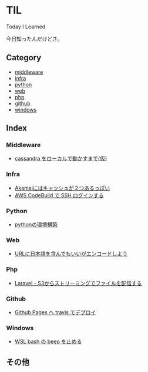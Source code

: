 # TIL

Today I Learned

今日知ったんだけどさ。

## Category

- [middleware](#middleware)
- [infra](#infra)
- [python](#python)
- [web](#web)
- [php](#php)
- [github](#github)
- [windows](#windows)

## Index

### Middleware

- [cassandra をローカルで動かすまで(仮)](middleware/cassandra-in-local.md)

### Infra

- [Akamaiにはキャッシュが２つあるっぽい](infra/akamai_two_cache.md)
- [AWS CodeBuild で SSH ログインする](infra/aws_codebuild_parameter_store.md)

### Python

- [pythonの環境構築](python/create-env.md)

### Web

- [URLに日本語を含んでもいいがエンコードしよう](web/url-must-be-encoded.md)

### Php

- [Laravel - S3からストリーミングでファイルを配信する](php/laravel-stream-from-s3.md)

### Github

- [Github Pages へ travis でデプロイ](github/ghp-deploy.md)

### Windows

- [WSL bash の beep を止める](windows/stop-bash-beep.md)

## その他